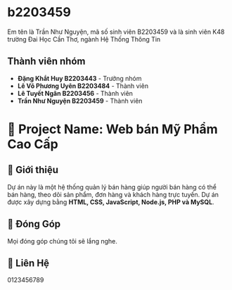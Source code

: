 # b2203459
Em tên là Trần Như Nguyện, mã số sinh viên B2203459 và là sinh viên K48 trường Đai Học Cần Thơ, ngành Hệ Thống Thông Tin 

## Thành viên nhóm
- **Đặng Khắt Huy B2203443** - Trưởng nhóm 
- **Lê Võ Phương Uyên B2203484** - Thành viên
- **Lê Tuyết Ngân B2203456** - Thành viên 
- **Trần Như Nguyện B2203459** - Thành viên 
# 📌 Project Name: Web bán Mỹ Phẩm Cao Cấp
## 📝 Giới thiệu
Dự án này là một hệ thống quản lý bán hàng giúp người bán hàng có thể bán hàng, theo dõi sản phẩm, đơn hàng và khách hàng trực tuyến. 
Dự án được xây dựng bằng **HTML, CSS, JavaScript, Node.js, PHP và MySQL**.

## 📝 Đóng Góp
Mọi đóng góp chúng tôi sẽ lắng nghe.
## 📝 Liên Hệ
0123456789
